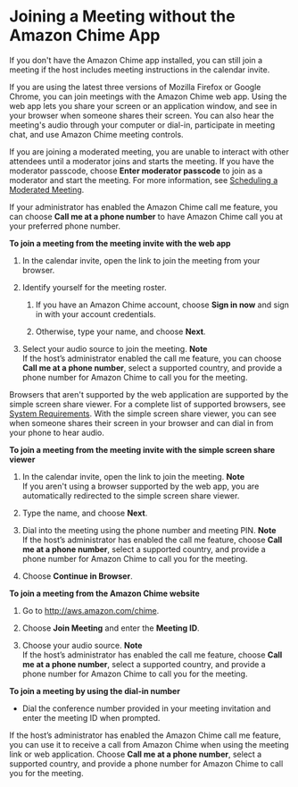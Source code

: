 # Joining a Meeting without the Amazon Chime App<a name="chime-join-meeting"></a>

If you don't have the Amazon Chime app installed, you can still join a meeting if the host includes meeting instructions in the calendar invite\.

If you are using the latest three versions of Mozilla Firefox or Google Chrome, you can join meetings with the Amazon Chime web app\. Using the web app lets you share your screen or an application window, and see in your browser when someone shares their screen\. You can also hear the meeting's audio through your computer or dial\-in, participate in meeting chat, and use Amazon Chime meeting controls\.

If you are joining a moderated meeting, you are unable to interact with other attendees until a moderator joins and starts the meeting\. If you have the moderator passcode, choose **Enter moderator passcode** to join as a moderator and start the meeting\. For more information, see [Scheduling a Moderated Meeting](moderate-meeting.md)\.

If your administrator has enabled the Amazon Chime call me feature, you can choose **Call me at a phone number** to have Amazon Chime call you at your preferred phone number\.

**To join a meeting from the meeting invite with the web app**

1. In the calendar invite, open the link to join the meeting from your browser\.

1. Identify yourself for the meeting roster\.

   1. If you have an Amazon Chime account, choose **Sign in now** and sign in with your account credentials\.

   1. Otherwise, type your name, and choose **Next**\.

1. Select your audio source to join the meeting\.
**Note**  
If the host’s administrator enabled the call me feature, you can choose **Call me at a phone number**, select a supported country, and provide a phone number for Amazon Chime to call you for the meeting\.

Browsers that aren't supported by the web application are supported by the simple screen share viewer\. For a complete list of supported browsers, see [System Requirements](chime-requirements.md)\. With the simple screen share viewer, you can see when someone shares their screen in your browser and can dial in from your phone to hear audio\.

**To join a meeting from the meeting invite with the simple screen share viewer**

1. In the calendar invite, open the link to join the meeting\.
**Note**  
If you aren't using a browser supported by the web app, you are automatically redirected to the simple screen share viewer\.

1. Type the name, and choose **Next**\.

1. Dial into the meeting using the phone number and meeting PIN\.
**Note**  
If the host’s administrator has enabled the call me feature, choose **Call me at a phone number**, select a supported country, and provide a phone number for Amazon Chime to call you for the meeting\.

1. Choose **Continue in Browser**\.

**To join a meeting from the Amazon Chime website**

1. Go to [http://aws\.amazon\.com/chime](http://aws.amazon.com/chime)\.

1. Choose **Join Meeting** and enter the **Meeting ID**\.

1. Choose your audio source\.
**Note**  
If the host’s administrator has enabled the call me feature, choose **Call me at a phone number**, select a supported country, and provide a phone number for Amazon Chime to call you for the meeting\.

**To join a meeting by using the dial\-in number**
+ Dial the conference number provided in your meeting invitation and enter the meeting ID when prompted\.

If the host’s administrator has enabled the Amazon Chime call me feature, you can use it to receive a call from Amazon Chime when using the meeting link or web application\. Choose **Call me at a phone number**, select a supported country, and provide a phone number for Amazon Chime to call you for the meeting\.